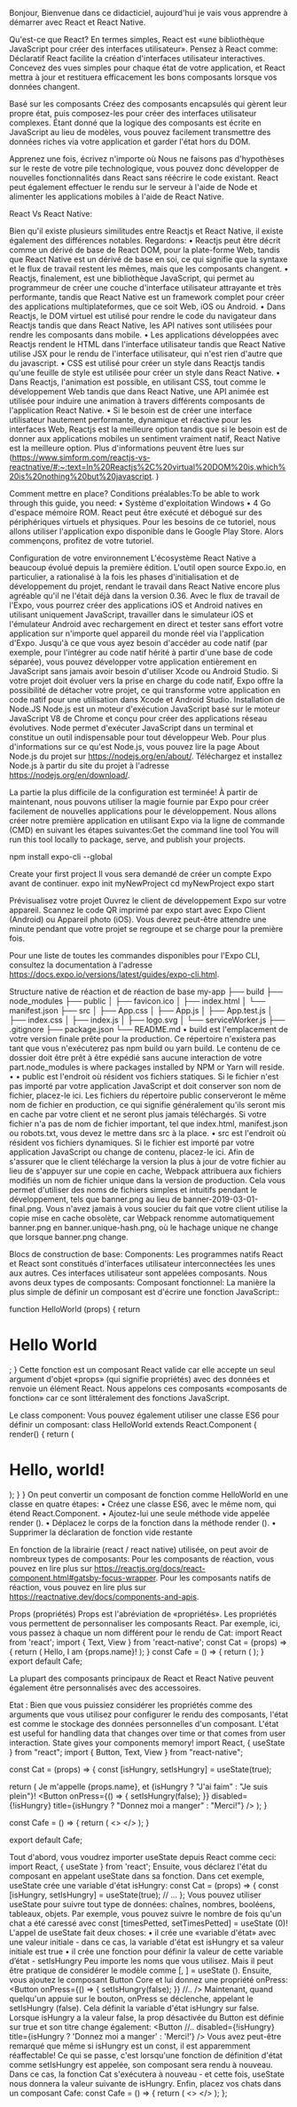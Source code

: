Bonjour,
Bienvenue dans ce didacticiel, aujourd'hui je vais vous apprendre à démarrer avec React et React Native.

Qu'est-ce que React?
En termes simples, React est «une bibliothèque JavaScript pour créer des interfaces utilisateur». Pensez à React comme:
Déclaratif
React facilite la création d'interfaces utilisateur interactives. Concevez des vues simples pour chaque état de votre application, et React mettra à jour et restituera efficacement les bons composants lorsque vos données changent.

Basé sur les composants
Créez des composants encapsulés qui gèrent leur propre état, puis composez-les pour créer des interfaces utilisateur complexes. Étant donné que la logique des composants est écrite en JavaScript au lieu de modèles, vous pouvez facilement transmettre des données riches via votre application et garder l'état hors du DOM.

Apprenez une fois, écrivez n'importe où
Nous ne faisons pas d'hypothèses sur le reste de votre pile technologique, vous pouvez donc développer de nouvelles fonctionnalités dans React sans réécrire le code existant.
React peut également effectuer le rendu sur le serveur à l'aide de Node et alimenter les applications mobiles à l'aide de React Native.


React Vs React Native:

Bien qu'il existe plusieurs similitudes entre Reactjs et React Native, il existe également des différences notables. Regardons:
• Reactjs peut être décrit comme un dérivé de base de React DOM, pour la plate-forme Web, tandis que React Native est un dérivé de base en soi, ce qui signifie que la syntaxe et le flux de travail restent les mêmes, mais que les composants changent.
• Reactjs, finalement, est une bibliothèque JavaScript, qui permet au programmeur de créer une couche d'interface utilisateur attrayante et très performante, tandis que React Native est un framework complet pour créer des applications multiplateformes, que ce soit Web, iOS ou Android.
• Dans Reactjs, le DOM virtuel est utilisé pour rendre le code du navigateur dans Reactjs tandis que dans React Native, les API natives sont utilisées pour rendre les composants dans mobile.
• Les applications développées avec Reactjs rendent le HTML dans l'interface utilisateur tandis que React Native utilise JSX pour le rendu de l'interface utilisateur, qui n'est rien d'autre que du javascript.
• CSS est utilisé pour créer un style dans Reactjs tandis qu'une feuille de style est utilisée pour créer un style dans React Native.
• Dans Reactjs, l'animation est possible, en utilisant CSS, tout comme le développement Web tandis que dans React Native, une API animée est utilisée pour induire une animation à travers différents composants de l'application React Native.
• Si le besoin est de créer une interface utilisateur hautement performante, dynamique et réactive pour les interfaces Web, Reactjs est la meilleure option tandis que si le besoin est de donner aux applications mobiles un sentiment vraiment natif, React Native est la meilleure option.
Plus d'informations peuvent être lues sur (https://www.simform.com/reactjs-vs-reactnative/#:~:text=In%20Reactjs%2C%20virtual%20DOM%20is,which%20is%20nothing%20but%20javascript. )

Comment mettre en place?
Conditions préalables:To be able to work through this guide, you need:
• Système d'exploitation Windows
• 4 Go d'espace mémoire ROM.
React peut être exécuté et débogué sur des périphériques virtuels et physiques. Pour les besoins de ce tutoriel, nous allons utiliser l'application expo disponible dans le Google Play Store. Alors commençons, profitez de votre tutoriel.

Configuration de votre environnement
L'écosystème React Native a beaucoup évolué depuis la première édition. L'outil open source Expo.io, en particulier, a rationalisé à la fois les phases d'initialisation et de développement du projet, rendant le travail dans React Native encore plus agréable qu'il ne l'était déjà dans la version 0.36.
Avec le flux de travail de l'Expo, vous pourrez créer des applications iOS et Android natives en utilisant uniquement JavaScript, travailler dans le simulateur iOS et l'émulateur Android avec rechargement en direct et tester sans effort votre application sur n'importe quel appareil du monde réel via l'application d'Expo. Jusqu'à ce que vous ayez besoin d'accéder au code natif (par exemple, pour l'intégrer au code natif hérité à partir d'une base de code séparée), vous pouvez développer votre application entièrement en JavaScript sans jamais avoir besoin d'utiliser Xcode ou Android Studio. Si votre projet doit évoluer vers la prise en charge du code natif, Expo offre la possibilité de détacher votre projet, ce qui transforme votre application en code natif pour une utilisation dans Xcode et Android Studio.
Installation de Node.JS
Node.js est un moteur d'exécution JavaScript basé sur le moteur JavaScript V8 de Chrome et conçu pour créer des applications réseau évolutives. Node permet d'exécuter JavaScript dans un terminal et constitue un outil indispensable pour tout développeur Web. Pour plus d'informations sur ce qu'est Node.js, vous pouvez lire la page About Node.js du projet sur https://nodejs.org/en/about/. Téléchargez et installez Node.js à partir du site du projet à l'adresse https://nodejs.org/en/download/.

La partie la plus difficile de la configuration est terminée! À partir de maintenant, nous pouvons utiliser la magie fournie par Expo pour créer facilement de nouvelles applications pour le développement. Nous allons créer notre première application en utilisant Expo via la ligne de commande (CMD) en suivant les étapes suivantes:Get the command line tool
You will run this tool locally to package, serve, and publish your projects.

npm install expo-cli --global

Create your first project
Il vous sera demandé de créer un compte Expo avant de continuer.
expo init myNewProject
cd myNewProject
expo start

Prévisualisez votre projet
Ouvrez le client de développement Expo sur votre appareil. Scannez le code QR imprimé par expo start avec Expo Client (Android) ou Appareil photo (iOS). Vous devrez peut-être attendre une minute pendant que votre projet se regroupe et se charge pour la première fois.

Pour une liste de toutes les commandes disponibles pour l'Expo CLI, consultez la documentation à l'adresse https://docs.expo.io/versions/latest/guides/expo-cli.html.

Structure native de réaction et de réaction de base
my-app
├── build
├── node_modules
├── public
│   ├── favicon.ico
│   ├── index.html
│   └── manifest.json
├── src
│   ├── App.css
│   ├── App.js
│   ├── App.test.js
│   ├── index.css
│   ├── index.js
│   ├── logo.svg
│   └── serviceWorker.js
├── .gitignore
├── package.json
└── README.md
•	build est l'emplacement de votre version finale prête pour la production. Ce répertoire n'existera pas tant que vous n'exécuterez pas npm build ou yarn build. Le contenu de ce dossier doit être prêt à être expédié sans aucune interaction de votre part.node_modules is where packages installed by NPM or Yarn will reside.
•	• public est l'endroit où résident vos fichiers statiques. Si le fichier n'est pas importé par votre application JavaScript et doit conserver son nom de fichier, placez-le ici. Les fichiers du répertoire public conserveront le même nom de fichier en production, ce qui signifie généralement qu'ils seront mis en cache par votre client et ne seront plus jamais téléchargés. Si votre fichier n'a pas de nom de fichier important, tel que index.html, manifest.json ou robots.txt, vous devez le mettre dans src à la place.
•	src est l'endroit où résident vos fichiers dynamiques. Si le fichier est importé par votre application JavaScript ou change de contenu, placez-le ici. Afin de s'assurer que le client télécharge la version la plus à jour de votre fichier au lieu de s'appuyer sur une copie en cache, Webpack attribuera aux fichiers modifiés un nom de fichier unique dans la version de production. Cela vous permet d'utiliser des noms de fichiers simples et intuitifs pendant le développement, tels que banner.png au lieu de banner-2019-03-01-final.png. Vous n'avez jamais à vous soucier du fait que votre client utilise la copie mise en cache obsolète, car Webpack renomme automatiquement banner.png en banner.unique-hash.png, où le hachage unique ne change que lorsque banner.png change.

Blocs de construction de base:
Components:
Les programmes natifs React et React sont constitués d'interfaces utilisateur interconnectées les unes aux autres.
Ces interfaces utilisateur sont appelées composants. Nous avons deux types de composants:
Composant fonctionnel:
La manière la plus simple de définir un composant est d'écrire une fonction JavaScript::

function HelloWorld (props) {
  return <h1>Hello World</h1>;
}
Cette fonction est un composant React valide car elle accepte un seul argument d'objet «props» (qui signifie propriétés) avec des données et renvoie un élément React. Nous appelons ces composants «composants de fonction» car ce sont littéralement des fonctions JavaScript.

Le class component:
Vous pouvez également utiliser une classe ES6 pour définir un composant:
class HelloWorld extends React.Component {
  render() {
    return (
      <div>
        <h1>Hello, world!</h1>
      </div>
    );
  }
}
On peut convertir un composant de fonction comme HelloWorld en une classe en quatre étapes:
• Créez une classe ES6, avec le même nom, qui étend React.Component.
• Ajoutez-lui une seule méthode vide appelée render ().
• Déplacez le corps de la fonction dans la méthode render ().
• Supprimer la déclaration de fonction vide restante

En fonction de la librairie (react / react native) utilisée, on peut avoir de nombreux types de composants:
Pour les composants de réaction, vous pouvez en lire plus sur https://reactjs.org/docs/react-component.html#gatsby-focus-wrapper.
Pour les composants natifs de réaction, vous pouvez en lire plus sur https://reactnative.dev/docs/components-and-apis.







Props (propriétés)
Props est l'abréviation de «propriétés». Les propriétés vous permettent de personnaliser les composants React. Par exemple, ici, vous passez à chaque <Cat> un nom différent pour le rendu de Cat:
import React from 'react';
import { Text, View } from 'react-native';
const Cat = (props) => {
  return (
    <View>
      <Text>Hello, I am {props.name}!</Text>
    </View>
  );
}
const Cafe = () => {
  return (
    <View>
      <Cat name="John" />
      <Cat name="Lory" />
      <Cat name="Lore" />
    </View>
  );
}
export default Cafe;

 
La plupart des composants principaux de React et React Native peuvent également être personnalisés avec des accessoires.

Etat :
Bien que vous puissiez considérer les propriétés comme des arguments que vous utilisez pour configurer le rendu des composants, l'état est comme le stockage des données personnelles d'un composant. L'état est useful for handling data that changes over time or that comes from user interaction. State gives your components memory!
import React, { useState } from "react";
import { Button, Text, View } from "react-native";

const Cat = (props) => {
  const [isHungry, setIsHungry] = useState(true);

  return (
    <View>
      <Text>
        Je m'appelle {props.name}, et {isHungry ? "J'ai faim" : "Je suis plein"}!
      </Text>
      <Button
        onPress={() => {
          setIsHungry(false);
        }}
        disabled={!isHungry}
        title={isHungry ? "Donnez moi a manger" : "Merci!"}
      />
    </View>
  );
}

const Cafe = () => {
  return (
    <>
      <Cat name="John" />
      <Cat name="Jane" />
    </>
  );
}

export default Cafe;
 

Tout d'abord, vous voudrez importer useState depuis React comme ceci: 
import React, { useState } from 'react';
Ensuite, vous déclarez l'état du composant en appelant useState dans sa fonction. Dans cet exemple, useState crée une variable d'état isHungry:
const Cat = (props) => {
  const [isHungry, setIsHungry] = useState(true);
  // ...
};
Vous pouvez utiliser useState pour suivre tout type de données: chaînes, nombres, booléens, tableaux, objets. Par exemple, vous pouvez suivre le nombre de fois qu'un chat a été caressé avec const [timesPetted, setTimesPetted] = useState (0)!
L'appel de useState fait deux choses:
• il crée une «variable d'état» avec une valeur initiale - dans ce cas, la variable d'état est isHungry et sa valeur initiale est true
• il crée une fonction pour définir la valeur de cette variable d’état - setIsHungry
Peu importe les noms que vous utilisez. Mais il peut être pratique de considérer le modèle comme [<getter>, <setter>] = useState (<initialValue>).
Ensuite, vous ajoutez le composant Button Core et lui donnez une propriété onPress:
<Button  onPress={() => {
    setIsHungry(false);
  }}
  //..
/>
Maintenant, quand quelqu'un appuie sur le bouton, onPress se déclenche, appelant le setIsHungry (false). Cela définit la variable d'état isHungry sur false. Lorsque isHungry a la valeur false, la prop désactivée du Button est définie sur true et son titre change également:
<Button
  //..
  disabled={!isHungry}
  title={isHungry ? 'Donnez moi a manger' : 'Merci!'}
/>
Vous avez peut-être remarqué que même si isHungry est un const, il est apparemment réaffectable! Ce qui se passe, c'est lorsqu'une fonction de définition d'état comme setIsHungry est appelée, son composant sera rendu à nouveau. Dans ce cas, la fonction Cat s'exécutera à nouveau - et cette fois, useState nous donnera la valeur suivante de isHungry.
Enfin, placez vos chats dans un composant Cafe:
const Cafe = () => {
  return (
    <>
      <Cat name="John" />
      <Cat name="Jane" />
    </>
  );
};






#
